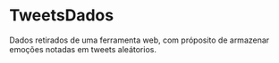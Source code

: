 # TweetsDados
Dados retirados de uma ferramenta web, com próposito de armazenar emoções notadas em tweets aleátorios.
